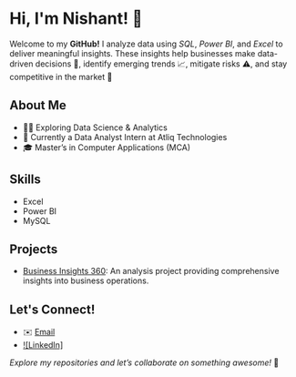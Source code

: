 # Hi, I'm Nishant! 👋 

Welcome to my **GitHub!** I analyze data using *SQL*, *Power BI*, and *Excel* to deliver meaningful insights. These insights help businesses make data-driven decisions 🤔, identify emerging trends 📈, mitigate risks ⚠, and stay competitive in the market 🚀

## About Me
- 👨‍💻 Exploring Data Science & Analytics
- 🌱 Currently a Data Analyst Intern at Atliq Technologies
- 🎓 Master’s in Computer Applications (MCA)

## Skills 
- Excel
- Power BI
- MySQL

## Projects
- [Business Insights 360](https://github.com/nishant-s-anlst/): An analysis project providing comprehensive insights into business operations.

## Let's Connect!
- ✉️ [Email](mailto:nsharma1817@gmail.com)
- [![LinkedIn]](https://www.linkedin.com/in/nishant-s-analyst/)

*Explore my repositories and let’s collaborate on something awesome!* 🚀
